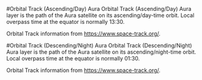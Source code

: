#Orbital Track (Ascending/Day) Aura
Orbital Track (Ascending/Day) Aura layer is the path of the Aura satellite on its ascending/day-time orbit. Local overpass time at the equator is normally 13:30.

Orbital Track information from <https://www.space-track.org/>.

#Orbital Track (Descending/Night) Aura
Orbital Track (Descending/Night) Aura layer is the path of the Aura satellite on its ascending/night-time orbit. Local overpass time at the equator is normally 01:30.

Orbital Track information from <https://www.space-track.org/>.
